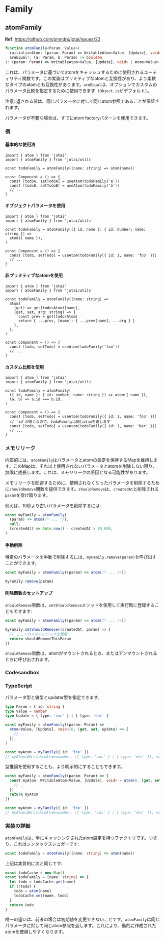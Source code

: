 # Family

## atomFamily

**Ref**: https://github.com/pmndrs/jotai/issues/23

```ts
function atomFamily<Param, Value>(
  initializeAtom: (param: Param) => WritableAtom<Value, [Update], void> | Atom<Value>,
  areEqual?: (a: Param, b: Param) => boolean,
): (param: Param) => WritableAtom<Value, [Update], void> | Atom<Value>
```

これは、パラメータに基づいてatomをキャッシュするために使用されるユーティリティ関数です。この実装はプリミティブなatomと互換性があり、より柔軟なタイプのatomとも互換性があります。`areEqual`は、オプションでカスタムのパラメータ比較を指定するために使用できます（`Object.is`がデフォルト）。

注意: 返される値は、同じパラメータに対して同じatom参照であることが保証されます。

パラメータが不要な場合は、すでにatom factoryパターンを使用できます。

### 例

#### 基本的な使用法

```tsx
import { atom } from 'jotai'
import { atomFamily } from 'jotai/utils'

const todoFamily = atomFamily((name: string) => atom(name))

const Component = () => {
  const [todoA, setTodoA] = useAtom(todoFamily('a'))
  const [todoB, setTodoB] = useAtom(todoFamily('b'))
  // ...
}
```

#### オブジェクトパラメータを使用

```tsx
import { atom } from 'jotai'
import { atomFamily } from 'jotai/utils'

const todoFamily = atomFamily(({ id, name }: { id: number; name: string }) =>
  atom({ name }),
)

const Component = () => {
  const [todo, setTodo] = useAtom(todoFamily({ id: 1, name: 'foo' }))
  // ...
}
```

#### 非プリミティブなatomを使用

```tsx
import { atom } from 'jotai'
import { atomFamily } from 'jotai/utils'

const todoFamily = atomFamily((name: string) =>
  atom(
    (get) => get(todosAtom)[name],
    (get, set, arg: string) => {
      const prev = get(todosAtom)
      return { ...prev, [name]: { ...prev[name], ...arg } }
    },
  ),
)

const Component = () => {
  const [todo, setTodo] = useAtom(todoFamily('foo'))
  // ...
}
```

#### カスタム比較を使用

```tsx
import { atom } from 'jotai'
import { atomFamily } from 'jotai/utils'

const todoFamily = atomFamily(
  ({ id, name }: { id: number; name: string }) => atom({ name }),
  (a, b) => a.id === b.id,
)

const Component = () => {
  const [todo, setTodo] = useAtom(todoFamily({ id: 1, name: 'foo' }))
  // `id`が同じなので、todoFamilyは同じatomを返します
  const [todo, setTodo] = useAtom(todoFamily({ id: 1, name: 'bar' }))
  // ...
}
```

### メモリリーク

内部的には、`atomFamily`はパラメータとatomの設定を保持するMapを維持します。このMapは、それ以上使用されないパラメータとatomを削除しない限り、無限に成長します。これは、メモリリークの原因となる可能性があります。

メモリリークを回避するために、使用されなくなったパラメータを削除するために`shouldRemove`関数を提供できます。`shouldRemove`は、`createdAt`と削除される`param`を受け取ります。

例えば、10秒より古いパラメータを削除するには:

```ts
const myFamily = atomFamily(
  (param) => atom(/* ... */),
  null,
  (createdAt) => Date.now() - createdAt > 10_000,
)
```

#### 手動削除

特定のパラメータを手動で削除するには、`myFamily.remove(param)`を呼び出すことができます。

```ts
const myFamily = atomFamily((param) => atom(/* ... */))

myFamily.remove(param)
```

#### 削除関数のセットアップ

`shouldRemove`関数は、`setShouldRemove`メソッドを使用して実行時に登録することもできます:

```ts
const myFamily = atomFamily((param) => atom(/* ... */))

myFamily.setShouldRemove((createdAt, param) => {
  // ここでカスタムロジックを使用
  return shouldRemoveThisParam
})
```

`shouldRemove`関数は、atomがマウントされるとき、またはアンマウントされるときに呼び出されます。

### Codesandbox

<CodeSandbox id="zgsyv" />

### TypeScript

パラメータ型と値型とupdater型を指定できます。

```ts
type Param = { id: string }
type Value = number
type Update = { type: 'inc' } | { type: 'dec' }

const myFamily = atomFamily((param: Param) =>
  atom<Value, [Update], void>(0, (get, set, update) => {
    // ...
  }),
)

const myAtom = myFamily({ id: 'foo' })
// myAtomはWritableAtom<number, [{ type: 'inc' } | { type: 'dec' }], void>です
```

型推論を使用することも、より明示的にすることもできます。

```ts
const myFamily = atomFamily((param: Param) => {
  const myAtom: WritableAtom<Value, [Update], void> = atom(0, (get, set, update) => {
    // ...
  })
  return myAtom
})

const myAtom = myFamily({ id: 'foo' })
// myAtomはWritableAtom<number, [{ type: 'inc' } | { type: 'dec' }], void>です
```

### 実装の詳細

`atomFamily`は、単にキャッシングされたatom設定を持つファクトリです。つまり、これはシンタックスシュガーです:

```ts
const todoFamily = atomFamily((name: string) => atom(name))
```

上記は実質的に次と同じです:

```ts
const todoCache = new Map()
const todoFamily = (name: string) => {
  let todo = todoCache.get(name)
  if (!todo) {
    todo = atom(name)
    todoCache.set(name, todo)
  }
  return todo
}
```

唯一の違いは、前者の場合は初期値を変更できないことです。`atomFamily`は同じパラメータに対して同じatom参照を返します。これにより、動的に作成されたatomを使用しやすくなります。
